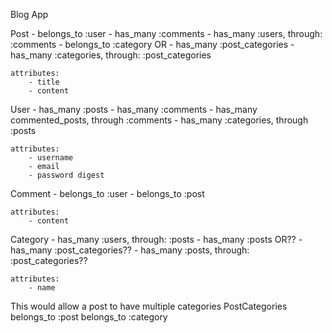Blog App

Post
    - belongs_to :user
    - has_many :comments
    - has_many :users, through: :comments
    - belongs_to :category
    OR 
    - has_many :post_categories
    - has_many :categories, through: :post_categories


    attributes:
        - title
        - content


User
    - has_many :posts
    - has_many :comments
    - has_many commented_posts, through :comments
    - has_many :categories, through :posts

    attributes:
        - username
        - email
        - password digest

Comment
    - belongs_to :user
    - belongs_to :post

    attributes:
        - content

Category
    - has_many :users, through: :posts
    - has_many :posts
    OR??
    - has_many :post_categories??
    - has_many :posts, through: :post_categories??
    
    attributes:
        - name

This would allow a post to have multiple categories
PostCategories
    belongs_to :post
    belongs_to :category
